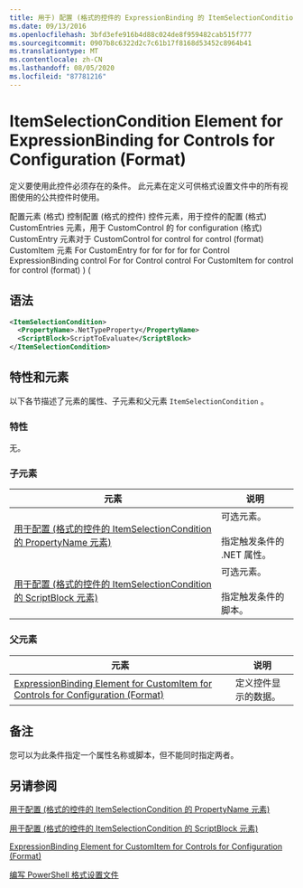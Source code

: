 ```yaml
---
title: 用于) 配置 (格式的控件的 ExpressionBinding 的 ItemSelectionCondition 元素 |Microsoft Docs
ms.date: 09/13/2016
ms.openlocfilehash: 3bfd3efe916b4d88c024de8f959482cab515f777
ms.sourcegitcommit: 0907b8c6322d2c7c61b17f8168d53452c8964b41
ms.translationtype: MT
ms.contentlocale: zh-CN
ms.lasthandoff: 08/05/2020
ms.locfileid: "87781216"
---
```

# <a name="itemselectioncondition-element-for-expressionbinding-for-controls-for-configuration-format"></a>ItemSelectionCondition Element for ExpressionBinding for Controls for Configuration (Format)

定义要使用此控件必须存在的条件。 此元素在定义可供格式设置文件中的所有视图使用的公共控件时使用。

配置元素 (格式) 控制配置 (格式的控件) 控件元素，用于控件的配置 (格式) CustomEntries 元素，用于 CustomControl 的 for configuration (格式) CustomEntry 元素对于 CustomControl for control for control (format) CustomItem 元素 For CustomEntry for for for for for Control ExpressionBinding control For for Control control For CustomItem for control for control (format) )  (

## <a name="syntax"></a>语法

```xml
<ItemSelectionCondition>
  <PropertyName>.NetTypeProperty</PropertyName>
  <ScriptBlock>ScriptToEvaluate</ScriptBlock>
</ItemSelectionCondition>
```

## <a name="attributes-and-elements"></a>特性和元素

以下各节描述了元素的属性、子元素和父元素 `ItemSelectionCondition` 。

### <a name="attributes"></a>特性

无。

### <a name="child-elements"></a>子元素

|元素|说明|
|-------------|-----------------|
|[用于配置 (格式的控件的 ItemSelectionCondition 的 PropertyName 元素) ](./propertyname-element-for-itemseclectioncondition-for-controls-for-configuration-format.md)|可选元素。<br /><br /> 指定触发条件的 .NET 属性。|
|[用于配置 (格式的控件的 ItemSelectionCondition 的 ScriptBlock 元素) ](./scriptblock-element-for-itemseclectioncondition-for-controls-for-configuration-format.md)|可选元素。<br /><br /> 指定触发条件的脚本。|

### <a name="parent-elements"></a>父元素

|元素|说明|
|-------------|-----------------|
|[ExpressionBinding Element for CustomItem for Controls for Configuration (Format)](./expressionbinding-element-for-customitem-for-controls-for-configuration-format.md)|定义控件显示的数据。|

## <a name="remarks"></a>备注

您可以为此条件指定一个属性名称或脚本，但不能同时指定两者。

## <a name="see-also"></a>另请参阅

[用于配置 (格式的控件的 ItemSelectionCondition 的 PropertyName 元素) ](./propertyname-element-for-itemseclectioncondition-for-controls-for-configuration-format.md)

[用于配置 (格式的控件的 ItemSelectionCondition 的 ScriptBlock 元素) ](./scriptblock-element-for-itemseclectioncondition-for-controls-for-configuration-format.md)

[ExpressionBinding Element for CustomItem for Controls for Configuration (Format)](./expressionbinding-element-for-customitem-for-controls-for-configuration-format.md)

[编写 PowerShell 格式设置文件](./writing-a-powershell-formatting-file.md)
